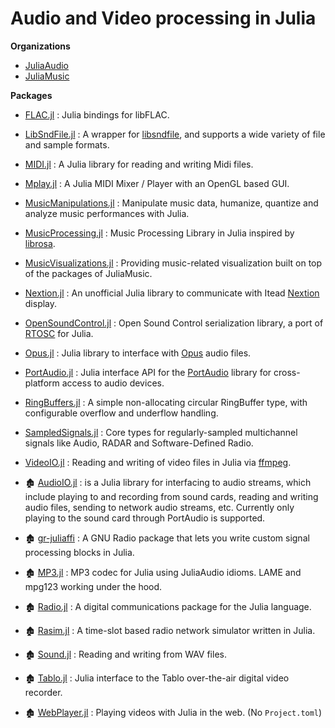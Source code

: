 # Audio and Video processing in Julia

**Organizations**
- [JuliaAudio](https://github.com/JuliaAudio)
- [JuliaMusic](https://github.com/JuliaMusic)


**Packages**
- [FLAC.jl](https://github.com/JuliaIO/FLAC.jl) : Julia bindings for libFLAC.
- [LibSndFile.jl](https://github.com/JuliaAudio/LibSndFile.jl) : A wrapper for [libsndfile](http://www.mega-nerd.com/libsndfile/), and supports a wide variety of file and sample formats.
- [MIDI.jl](https://github.com/JuliaMusic/MIDI.jl) : A Julia library for reading and writing Midi files.
- [Mplay.jl](https://github.com/JuliaMusic/Mplay.jl) : A Julia MIDI Mixer / Player with an OpenGL based GUI.
- [MusicManipulations.jl](https://github.com/JuliaMusic/MusicManipulations.jl) : Manipulate music data, humanize, quantize and analyze music performances with Julia.
- [MusicProcessing.jl](https://github.com/JuliaMusic/MusicProcessing.jl) : Music Processing Library in Julia inspired by [librosa](https://librosa.org/doc/latest/index.html).
- [MusicVisualizations.jl](https://github.com/JuliaMusic/MusicVisualizations.jl) : Providing music-related visualization built on top of the packages of JuliaMusic.
- [Nextion.jl](https://github.com/scls19fr/Nextion.jl) : An unofficial Julia library to communicate with Itead [Nextion](https://nextion.itead.cc/) display.
- [OpenSoundControl.jl](https://github.com/fundamental/OpenSoundControl.jl) : Open Sound Control serialization library, a port of [RTOSC](https://github.com/fundamental/rtosc) for Julia.
- [Opus.jl](https://github.com/staticfloat/Opus.jl) : Julia library to interface with [Opus](https://www.opus-codec.org/) audio files.
- [PortAudio.jl](https://github.com/JuliaAudio/PortAudio.jl) : Julia interface API for the [PortAudio](http://www.portaudio.com/) library for cross-platform access to audio devices.
- [RingBuffers.jl](https://github.com/JuliaAudio/RingBuffers.jl) : A simple non-allocating circular RingBuffer type, with configurable overflow and underflow handling.
- [SampledSignals.jl](https://github.com/JuliaAudio/SampledSignals.jl) : Core types for regularly-sampled multichannel signals like Audio, RADAR and Software-Defined Radio.
- [VideoIO.jl](https://github.com/JuliaIO/VideoIO.jl) : Reading and writing of video files in Julia via [ffmpeg](https://github.com/JuliaIO/FFMPEG.jl).


- 🏚️ [AudioIO.jl](https://github.com/ssfrr/AudioIO.jl) : is a Julia library for interfacing to audio streams, which include playing to and recording from sound cards, reading and writing audio files, sending to network audio streams, etc. Currently only playing to the sound card through PortAudio is supported.
- 🏚️ [gr-juliaffi](https://github.com/JayKickliter/gr-juliaffi) : A GNU Radio package that lets you write custom signal processing blocks in Julia.
- 🏚️ [MP3.jl](https://github.com/JuliaAudio/MP3.jl) : MP3 codec for Julia using JuliaAudio idioms. LAME and mpg123 working under the hood.
- 🏚️ [Radio.jl](https://github.com/JayKickliter/Radio.jl) : A digital communications package for the Julia language.
- 🏚️ [Rasim.jl](https://github.com/maemre/Rasim.jl) : A time-slot based radio network simulator written in Julia.
- 🏚️ [Sound.jl](https://github.com/JuliaLang/Sound.jl) : Reading and writing from WAV files.
- 🏚️ [Tablo.jl](https://github.com/dmbates/Tablo.jl) : Julia interface to the Tablo over-the-air digital video recorder.
- 🏚️ [WebPlayer.jl](https://github.com/SimonDanisch/WebPlayer.jl) : Playing videos with Julia in the web. (No `Project.toml`)
